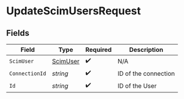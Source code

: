# UpdateScimUsersRequest


## Fields

| Field                                           | Type                                            | Required                                        | Description                                     |
| ----------------------------------------------- | ----------------------------------------------- | ----------------------------------------------- | ----------------------------------------------- |
| `ScimUser`                                      | [ScimUser](../../Models/Components/ScimUser.md) | :heavy_check_mark:                              | N/A                                             |
| `ConnectionId`                                  | *string*                                        | :heavy_check_mark:                              | ID of the connection                            |
| `Id`                                            | *string*                                        | :heavy_check_mark:                              | ID of the User                                  |